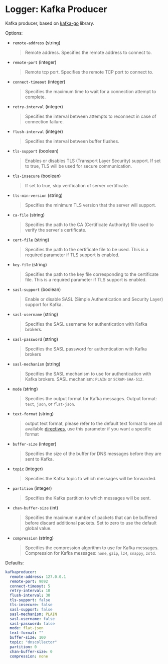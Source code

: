 # Logger: Kafka Producer

Kafka producer, based on [kafka-go](https://github.com/segmentio/kafka-go) library.

Options:

* `remote-address` (string)
  > Remote address.
  > Specifies the remote address to connect to.

* `remote-port` (integer)
  > Remote tcp port.
  > Specifies the remote TCP port to connect to.

* `connect-timeout` (integer)
  > Specifies the maximum time to wait for a connection attempt to complete.

* `retry-interval` (integer)
  > Specifies the interval between attempts to reconnect in case of connection failure.

* `flush-interval` (integer)
  > Specifies the interval between buffer flushes.

* `tls-support` (boolean)
  > Enables or disables TLS (Transport Layer Security) support.
  > If set to true, TLS will be used for secure communication.

* `tls-insecure` (boolean)
  > If set to true, skip verification of server certificate.

* `tls-min-version` (string)
  > Specifies the minimum TLS version that the server will support.

* `ca-file` (string)
  > Specifies the path to the CA (Certificate Authority) file used to verify the server's certificate.

* `cert-file` (string)
  > Specifies the path to the certificate file to be used. This is a required parameter if TLS support is enabled.

* `key-file` (string)
  > Specifies the path to the key file corresponding to the certificate file. This is a required parameter if TLS support is enabled.

* `sasl-support` (boolean)
  > Enable or disable SASL (Simple Authentication and Security Layer) support for Kafka.

* `sasl-username` (string)
  > Specifies the SASL username for authentication with Kafka brokers.

* `sasl-password` (string)
  > Specifies the SASL password for authentication with Kafka brokers

* `sasl-mechanism` (string)
  > Specifies the SASL mechanism to use for authentication with Kafka brokers.
  > SASL mechanism: `PLAIN` or `SCRAM-SHA-512`.

* `mode` (string)
  > Specifies the output format for Kafka messages. Output format: `text`, `json`, or `flat-json`.

* `text-format` (string)
  > output text format, please refer to the default text format to see all available [directives](../configuration.md#custom-text-format), use this parameter if you want a specific format

* `buffer-size` (integer)
  > Specifies the size of the buffer for DNS messages before they are sent to Kafka.

* `topic` (integer)
  > Specifies the Kafka topic to which messages will be forwarded.

* `partition` (integer)
  > Specifies the Kafka partition to which messages will be sent.

* `chan-buffer-size` (int)
  > Specifies the maximum number of packets that can be buffered before discard additional packets.
  > Set to zero to use the default global value.

* `compression` (string)
  > Specifies the compression algorithm to use for Kafka messages.
  > Compression for Kafka messages: `none`, `gzip`, `lz4`, `snappy`, `zstd`.

Defaults:

```yaml
kafkaproducer:
  remote-address: 127.0.0.1
  remote-port: 9092
  connect-timeout: 5
  retry-interval: 10
  flush-interval: 30
  tls-support: false
  tls-insecure: false
  sasl-support: false
  sasl-mechanism: PLAIN
  sasl-username: false
  sasl-password: false
  mode: flat-json
  text-format: ""
  buffer-size: 100
  topic: "dnscollector"
  partition: 0
  chan-buffer-size: 0
  compression: none
```
